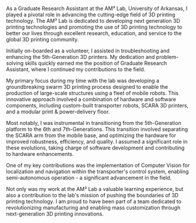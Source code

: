 As a Graduate Research Assistant at the AM³ Lab, University of Arkansas, I played a pivotal role in advancing the cutting-edge field of 3D printing technology. The AM³ Lab is dedicated to developing next generation 3D printing technologies and promoting the use of 3D printing technology to better our lives through excellent research, education, and service to the global 3D printing community.

Initially on-boarded as a volunteer, I assisted in troubleshooting and enhancing the 5th-Generation 3D printers. My dedication and problem-solving skills quickly earned me the position of Graduate Research Assistant, where I continued my contributions to the field.

My primary focus during my time with the lab was developing a groundbreaking swarm 3D printing process designed to enable the production of large-scale structures using a fleet of mobile robots. This innovative approach involved a combination of hardware and software components, including custom-built transporter robots, SCARA 3D printers, and a modular print & power-delivery floor.

Most notably, I was instrumental in transitioning from the 5th-Generation platform to the 6th and 7th-Generations. This transition involved separating the SCARA arm from the mobile base, and optimizing the hardware for improved robustness, efficiency, and quality. I assumed a significant role in these evolutions, taking charge of software development and contributing to hardware enhancements.

One of my key contributions was the implementation of Computer Vision for localization and navigation within the transporter's control system, enabling semi-autonomous operation - a significant advancement in the field.

Not only was my work at the AM³ Lab a valuable learning experience, but also a contribution to the lab's mission of pushing the boundaries of 3D printing technology. I am proud to have been part of a team dedicated to revolutionizing manufacturing and enabling mass customization through next-generation 3D printing innovations.
